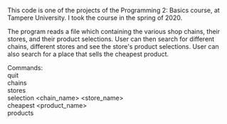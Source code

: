 This code is one of the projects of the Programming 2: Basics course, at Tampere University. I took the course in the spring of 2020.

The program reads a file which containing the various shop chains, 
their stores, and their product selections. User can then search for different chains, 
different stores and see the store's product selections. User can also search for a place 
that sells the cheapest product.

Commands: <br />
quit <br />
chains <br />
stores <br />
selection <chain_name> <store_name> <br />
cheapest <product_name> <br />
products



